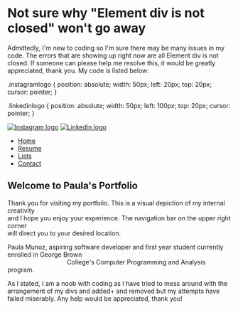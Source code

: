 
# Not sure why "Element div is not closed" won't go away

Admittedly, I'm new to coding so I'm sure there may be many issues in my code. The errors that are showing up right now are all Element div is not closed. If someone can please help me resolve this, it would be greatly appreciated, thank you. My code is listed below:


.instagramlogo {
  position: absolute;
  width: 50px;
  left: 20px;
  top: 20px;
  cursor: pointer;
}

.linkedinlogo {
  position: absolute;
  width: 50px;
  left: 100px;
  top: 20px;
  cursor: pointer;
}
<body>
  <!-- banner, navigation bar, logos which hyperlink to my socials -->
  <div class="banner">
    <div class="navbar">
      <a href="https://www.instagram.com/shegonnacode/"><img src="images/pngfind.com-instagram-png-22629.png" alt="Instagram logo" class="instagramlogo"></a>
      <a href="https://www.linkedin.com/in/paula-m-175737200/"><img src="images/pngfind.com-linkedin-png-533561.png" alt="Linkedin logo" class="linkedinlogo"></a>
      <ul>
        <li><a href="index.html">Home</a></li>
        <li><a href="resume.html">Resume</a></li>
        <li><a href="lists.html">Lists</a></li>
        <li><a href="contacts.html">Contact</a></li>
      </ul>
    </div>
    <!--About section begins-->
    <section class="welcome">
      <div class="content">
        <h1>Welcome to Paula's Portfolio</h1>
        <p>Thank you for visiting my portfolio. This is a visual depiction of my internal creativity<br>and I hope you enjoy your experience. The navigation bar on the upper right corner
          <br>will direct you to your desired location. </p>
      </div>
      <div class="statement">
        <p> Paula Munoz, aspiring software developer and first year student currently enrolled in George Brown <br> &nbsp &nbsp &nbsp &nbsp &nbsp &nbsp &nbsp&nbsp&nbsp &nbsp &nbsp&nbsp&nbsp &nbsp &nbsp&nbsp &nbsp&nbsp &nbsp &nbsp College's Computer Programming
          and Analysis program.</p>
      </div>
      <!--validation script-->
      <script src=https://my.gblearn.com/js/loadscript.js></script>
</body>



As I stated, I am a noob with coding as I have tried to mess around with the arrangement of my divs and added+ and removed but my attempts have failed miserably. Any help would be appreciated, thank you!

        